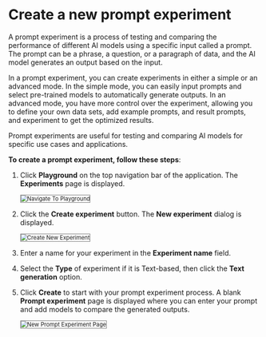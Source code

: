 # **Create a new prompt experiment**

A prompt experiment is a process of testing and comparing the performance of different AI models using a specific input called a prompt. The prompt can be a phrase, a question, or a paragraph of data, and the AI model generates an output based on the input.

In a prompt experiment, you can create experiments in either a simple or an advanced mode. In the simple mode, you can easily input prompts and select pre-trained models to automatically generate outputs. In an advanced mode, you have more control over the experiment, allowing you to define your own data sets, add example prompts, and result prompts, and experiment to get the optimized results. 

Prompt experiments are useful for testing and comparing AI models for specific use cases and applications. 

**To create a prompt experiment, follow these steps**:


1. Click **Playground** on the top navigation bar of the application. The **Experiments** page is displayed.

    <img src="../images/navigate-to-playground.png" alt="Navigate To Playground" title="Navigate To Playground" style="border: 1px solid gray; zoom:80%;">


2. Click the **Create experiment** button. The **New experiment** dialog is displayed.

    <img src="../images/create-new-experiment.png" alt="Create New Experiment" title="Create New Experiment" style="border: 1px solid gray; zoom:80%;">


3. Enter a name for your experiment in the **Experiment name** field.
4. Select the **Type** of experiment if it is Text-based, then click the **Text generation** option.
5. Click **Create** to start with your prompt experiment process. A blank **Prompt experiment** page is displayed where you can enter your prompt and add models to compare the generated outputs.

    <img src="../images/new-prompt-experiment-page.png" alt="New Prompt Experiment Page" title="New Prompt Experiment Page" style="border: 1px solid gray; zoom:80%;">


